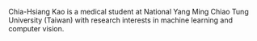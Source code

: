 Chia-Hsiang Kao is a medical student at National Yang Ming Chiao Tung University (Taiwan) with research interests in machine learning and computer vision.
